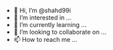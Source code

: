 - 👋 Hi, I’m @shahd99i
- 👀 I’m interested in ...
- 🌱 I’m currently learning ...
- 💞️ I’m looking to collaborate on ...
- 📫 How to reach me ...

<!---
shahd99i/shahd99i is a ✨ special ✨ repository because its `README.md` (this file) appears on your GitHub profile.
You can click the Preview link to take a look at your changes.
--->
